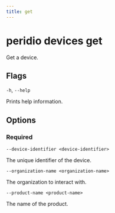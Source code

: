 ```yaml
---
title: get
---
```


# peridio devices get

Get a device.

## Flags

`-h`, `--help`

Prints help information.

## Options

### Required

`--device-identifier <device-identifier>`

The unique identifier of the device.

`--organization-name <organization-name>`

The organization to interact with.

`--product-name <product-name>`

The name of the product.
